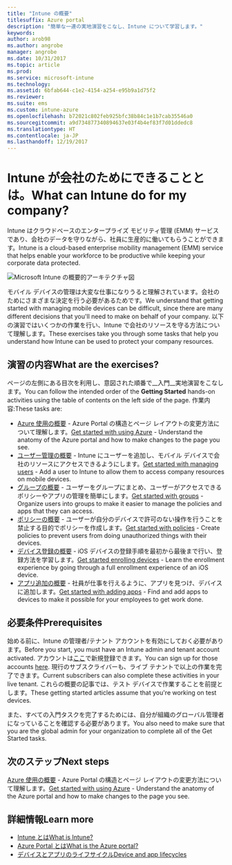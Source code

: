 ```yaml
---
title: "Intune の概要"
titlesuffix: Azure portal
description: "簡単な一連の実地演習をこなし、Intune について学習します。"
keywords: 
author: arob98
ms.author: angrobe
manager: angrobe
ms.date: 10/31/2017
ms.topic: article
ms.prod: 
ms.service: microsoft-intune
ms.technology: 
ms.assetid: 6bfab644-c1e2-4154-a254-e95b9a1d75f2
ms.reviewer: 
ms.suite: ems
ms.custom: intune-azure
ms.openlocfilehash: b72021c802feb925bfc38b84c1e1b7cab35546a0
ms.sourcegitcommit: a9d734877340894637e03f4b4ef83f7d01ddedc8
ms.translationtype: HT
ms.contentlocale: ja-JP
ms.lasthandoff: 12/19/2017
---
```

# <a name="what-can-intune-do-for-my-company"></a><span data-ttu-id="16c99-103">Intune が会社のためにできることとは。</span><span class="sxs-lookup"><span data-stu-id="16c99-103">What can Intune do for my company?</span></span>

<span data-ttu-id="16c99-104">Intune はクラウドベースのエンタープライズ モビリティ管理 (EMM) サービスであり、会社のデータを守りながら、社員に生産的に働いてもらうことができます。</span><span class="sxs-lookup"><span data-stu-id="16c99-104">Intune is a cloud-based enterprise mobility management (EMM) service that helps enable your workforce to be productive while keeping your corporate data protected.</span></span>

![Microsoft Intune の概要的アーキテクチャ図](/intune/media/intunearchitecture.svg)

<span data-ttu-id="16c99-106">モバイル デバイスの管理は大変な仕事になりうると理解されています。会社のためにさまざまな決定を行う必要があるためです。</span><span class="sxs-lookup"><span data-stu-id="16c99-106">We understand that getting started with managing mobile devices can be difficult, since there are many different decisions that you'll need to make on behalf of your company.</span></span> <span data-ttu-id="16c99-107">以下の演習ではいくつかの作業を行い、Intune で会社のリソースを守る方法について理解します。</span><span class="sxs-lookup"><span data-stu-id="16c99-107">These exercises take you through some tasks that help you understand how Intune can be used to protect your company resources.</span></span>

## <a name="what-are-the-exercises"></a><span data-ttu-id="16c99-108">演習の内容</span><span class="sxs-lookup"><span data-stu-id="16c99-108">What are the exercises?</span></span>

<span data-ttu-id="16c99-109">ページの左側にある目次を利用し、意図された順番で__入門__実地演習をこなします。</span><span class="sxs-lookup"><span data-stu-id="16c99-109">You can follow the intended order of the __Getting Started__ hands-on activities using the table of contents on the left side of the page.</span></span> <span data-ttu-id="16c99-110">作業内容:</span><span class="sxs-lookup"><span data-stu-id="16c99-110">These tasks are:</span></span>

* <span data-ttu-id="16c99-111">[Azure 使用の概要](get-started-azure.md) - Azure Portal の構造とページ レイアウトの変更方法について理解します。</span><span class="sxs-lookup"><span data-stu-id="16c99-111">[Get started with using Azure](get-started-azure.md) - Understand the anatomy of the Azure portal and how to make changes to the page you see.</span></span>
* <span data-ttu-id="16c99-112">[ユーザー管理の概要](get-started-users.md) - Intune にユーザーを追加し、モバイル デバイスで会社のリソースにアクセスできるようにします。</span><span class="sxs-lookup"><span data-stu-id="16c99-112">[Get started with managing users](get-started-users.md) - Add a user to Intune to allow them to access company resources on mobile devices.</span></span>
* <span data-ttu-id="16c99-113">[グループの概要](get-started-groups.md) - ユーザーをグループにまとめ、ユーザーがアクセスできるポリシーやアプリの管理を簡単にします。</span><span class="sxs-lookup"><span data-stu-id="16c99-113">[Get started with groups](get-started-groups.md) - Organize users into groups to make it easier to manage the policies and apps that they can access.</span></span>
* <span data-ttu-id="16c99-114">[ポリシーの概要](get-started-policies.md) - ユーザーが自分のデバイスで許可のない操作を行うことを禁止する目的でポリシーを作成します。</span><span class="sxs-lookup"><span data-stu-id="16c99-114">[Get started with policies](get-started-policies.md) - Create policies to prevent users from doing unauthorized things with their devices.</span></span>
* <span data-ttu-id="16c99-115">[デバイス登録の概要](get-started-enroll.md) - iOS デバイスの登録手順を最初から最後まで行い、登録方法を学習します。</span><span class="sxs-lookup"><span data-stu-id="16c99-115">[Get started enrolling devices](get-started-enroll.md) - Learn the enrollment experience by going through a full enrollment experience of an iOS device.</span></span>
* <span data-ttu-id="16c99-116">[アプリ追加の概要](get-started-apps.md) - 社員が仕事を行えるように、アプリを見つけ、デバイスに追加します。</span><span class="sxs-lookup"><span data-stu-id="16c99-116">[Get started with adding apps](get-started-apps.md) - Find and add apps to devices to make it possible for your employees to get work done.</span></span>

## <a name="prerequisites"></a><span data-ttu-id="16c99-117">必要条件</span><span class="sxs-lookup"><span data-stu-id="16c99-117">Prerequisites</span></span>

<span data-ttu-id="16c99-118">始める前に、Intune の管理者/テナント アカウントを有効にしておく必要があります。</span><span class="sxs-lookup"><span data-stu-id="16c99-118">Before you start, you must have an Intune admin and tenant account activated.</span></span> <span data-ttu-id="16c99-119">アカウントは[ここ](https://portal.office.com/Signup/Signup.aspx?OfferId=40BE278A-DFD1-470a-9EF7-9F2596EA7FF9&dl=INTUNE_A&ali=1#0%20)で新規登録できます。</span><span class="sxs-lookup"><span data-stu-id="16c99-119">You can sign up for those accounts [here](https://portal.office.com/Signup/Signup.aspx?OfferId=40BE278A-DFD1-470a-9EF7-9F2596EA7FF9&dl=INTUNE_A&ali=1#0%20).</span></span> <span data-ttu-id="16c99-120">現行のサブスクライバーも、ライブ テナントで以上の作業を完了できます。</span><span class="sxs-lookup"><span data-stu-id="16c99-120">Current subscribers can also complete these activities in your live tenant.</span></span> <span data-ttu-id="16c99-121">これらの概要の記事では、テスト デバイスで作業することを前提とします。</span><span class="sxs-lookup"><span data-stu-id="16c99-121">These getting started articles assume that you're working on test devices.</span></span>

<span data-ttu-id="16c99-122">また、すべての入門タスクを完了するためには、自分が組織のグローバル管理者になっていることを確認する必要があります。</span><span class="sxs-lookup"><span data-stu-id="16c99-122">You also need to make sure that you are the global admin for your organization to complete all of the Get Started tasks.</span></span>

## <a name="next-steps"></a><span data-ttu-id="16c99-123">次のステップ</span><span class="sxs-lookup"><span data-stu-id="16c99-123">Next steps</span></span>

<span data-ttu-id="16c99-124">[Azure 使用の概要](get-started-azure.md) - Azure Portal の構造とページ レイアウトの変更方法について理解します。</span><span class="sxs-lookup"><span data-stu-id="16c99-124">[Get started with using Azure](get-started-azure.md) - Understand the anatomy of the Azure portal and how to make changes to the page you see.</span></span>

## <a name="learn-more"></a><span data-ttu-id="16c99-125">詳細情報</span><span class="sxs-lookup"><span data-stu-id="16c99-125">Learn more</span></span>

* [<span data-ttu-id="16c99-126">Intune とは</span><span class="sxs-lookup"><span data-stu-id="16c99-126">What is Intune?</span></span>](introduction-intune.md)
* [<span data-ttu-id="16c99-127">Azure Portal とは</span><span class="sxs-lookup"><span data-stu-id="16c99-127">What is the Azure portal?</span></span>](what-is-intune.md)
* [<span data-ttu-id="16c99-128">デバイスとアプリのライフサイクル</span><span class="sxs-lookup"><span data-stu-id="16c99-128">Device and app lifecycles</span></span>](introduction-device-app-lifecycles.md)
